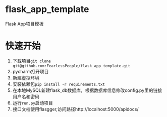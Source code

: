 # flask_app_template
Flask App项目模板


# 快速开始


1. 下载项目`git clone git@github.com:FearlessPeople/flask_app_template.git`
2. pycharm打开项目
3. 新建虚拟环境
4. 安装依赖包`pip install -r requirements.txt`
5. 在本地MySQL新建flask_db数据库，根据数据库信息修改config.py里的链接用户名和密码
6. 运行`run.py`启动项目
7. 接口文档使用flasgger,访问路径http://localhost:5000/apidocs/


